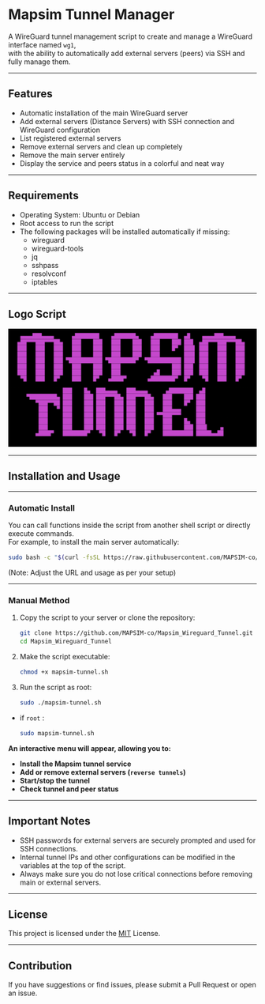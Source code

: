 # Mapsim Tunnel Manager

A WireGuard tunnel management script to create and manage a WireGuard interface named `wg1`,  
with the ability to automatically add external servers (peers) via SSH and fully manage them.

---

## Features

- Automatic installation of the main WireGuard server  
- Add external servers (Distance Servers) with SSH connection and WireGuard configuration  
- List registered external servers  
- Remove external servers and clean up completely  
- Remove the main server entirely  
- Display the service and peers status in a colorful and neat way

---

## Requirements

- Operating System: Ubuntu or Debian  
- Root access to run the script  
- The following packages will be installed automatically if missing:  
  - wireguard  
  - wireguard-tools  
  - jq  
  - sshpass  
  - resolvconf  
  - iptables

---

## Logo Script

![Logo Script](https://github.com/MAPSIM-co/Mapsim_Wireguard_Tunnel/blob/main/Image/Mapsim_logo.png?raw=true)


---

## Installation and Usage

---

### Automatic Install

You can call functions inside the script from another shell script or directly execute commands.  
For example, to install the main server automatically:

```bash
sudo bash -c "$(curl -fsSL https://raw.githubusercontent.com/MAPSIM-co/Mapsim_Wireguard_Tunnel/main/install.sh)"

```

(Note: Adjust the URL and usage as per your setup)

---

### Manual Method

1. Copy the script to your server or clone the repository:
   ```bash
   git clone https://github.com/MAPSIM-co/Mapsim_Wireguard_Tunnel.git
   cd Mapsim_Wireguard_Tunnel
    ```
   
2. Make the script executable:
   ```bash
   chmod +x mapsim-tunnel.sh
   ```
   
4. Run the script as root:
   ```bash
   sudo ./mapsim-tunnel.sh
   ```
  - if ``root`` :

     ```bash
     sudo mapsim-tunnel.sh
     ```

**An interactive menu will appear, allowing you to:**

- **Install the Mapsim tunnel service**
- **Add or remove external servers (``reverse tunnels``)**
- **Start/stop the tunnel**
- **Check tunnel and peer status**

---

## Important Notes

- SSH passwords for external servers are securely prompted and used for SSH connections.  
- Internal tunnel IPs and other configurations can be modified in the variables at the top of the script.  
- Always make sure you do not lose critical connections before removing main or external servers.

---

## License

This project is licensed under the [MIT](https://github.com/MAPSIM-co/Mapsim_Wireguard_Tunnel/blob/main/LICENSE) License.

---

## Contribution

If you have suggestions or find issues, please submit a Pull Request or open an issue.
